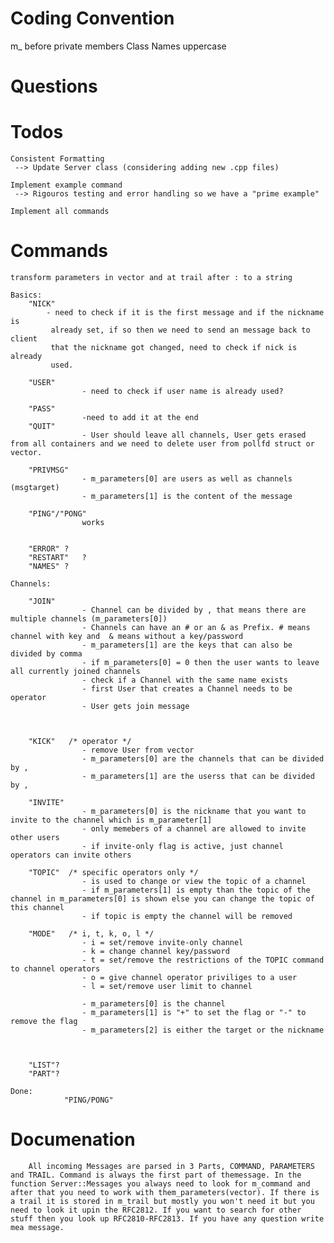 # Coding Convention
m_ before private members
Class Names uppercase

# Questions

# Todos

    Consistent Formatting
     --> Update Server class (considering adding new .cpp files)

    Implement example command
     --> Rigouros testing and error handling so we have a "prime example"

    Implement all commands

# Commands
    transform parameters in vector and at trail after : to a string

    Basics:
        "NICK"
		    - need to check if it is the first message and if the nickname is 
             already set, if so then we need to send an message back to client
             that the nickname got changed, need to check if nick is already
             used.

        "USER"
					- need to check if user name is already used?

        "PASS"
					-need to add it at the end
        "QUIT"
					- User should leave all channels, User gets erased from all containers and we need to delete user from pollfd struct or vector.

        "PRIVMSG"
					- m_parameters[0] are users as well as channels (msgtarget)
					- m_parameters[1] is the content of the message

        "PING"/"PONG"
					works


        "ERROR" ?
        "RESTART"	?
        "NAMES" ?

    Channels:
				
        "JOIN"
					- Channel can be divided by , that means there are multiple channels (m_parameters[0])
					- Channels can have an # or an & as Prefix. # means channel with key and  & means without a key/password
					- m_parameters[1] are the keys that can also be divided by comma
					- if m_parameters[0] = 0 then the user wants to leave all currently joined channels
					- check if a Channel with the same name exists
					- first User that creates a Channel needs to be operator
					- User gets join message



        "KICK"   /* operator */
					- remove User from vector
					- m_parameters[0] are the channels that can be divided by ,
					- m_parameters[1] are the userss that can be divided by ,

        "INVITE"
					- m_parameters[0] is the nickname that you want to invite to the channel which is m_parameter[1]
					- only memebers of a channel are allowed to invite other users
					- if invite-only flag is active, just channel operators can invite others

        "TOPIC"  /* specific operators only */
					- is used to change or view the topic of a channel
					- if m_parameters[1] is empty than the topic of the channel in m_parameters[0] is shown else you can change the topic of this channel
					- if topic is empty the channel will be removed

        "MODE"   /* i, t, k, o, l */
					- i = set/remove invite-only channel
					- k = change channel key/password
					- t = set/remove the restrictions of the TOPIC command to channel operators
					- o = give channel operator priviliges to a user
					- l = set/remove user limit to channel

					- m_parameters[0] is the channel
					- m_parameters[1] is "+" to set the flag or "-" to remove the flag
					- m_parameters[2] is either the target or the nickname 



        "LIST"?
        "PART"?

    Done:
				"PING/PONG"

# Documenation
		All incoming Messages are parsed in 3 Parts, COMMAND, PARAMETERS and TRAIL. Command is always the first part of themessage. In the function Server::Messages you always need to look for m_command and after that you need to work with them_parameters(vector). If there is a trail it is stored in m_trail but mostly you won't need it but you need to look it upin the RFC2812. If you want to search for other stuff then you look up RFC2810-RFC2813. If you have any question write mea message.
